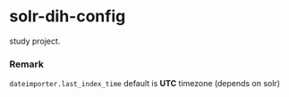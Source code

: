 # solr-dih-config
study project.

### Remark
`dateimporter.last_index_time` default is **UTC** timezone (depends on solr)